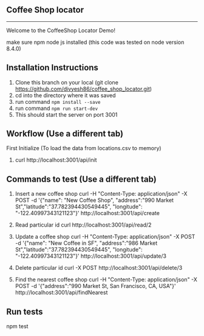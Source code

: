 ## Coffee Shop locator
---

Welcome to the CoffeeShop Locator Demo!

make sure npm node js installed
(this code was tested on node version 8.4.0)

## Installation Instructions

1) Clone this branch on your local (git clone https://github.com/divyesh86/coffee_shop_locator.git)
2) cd into the directory where it was saved
2) run command `npm install --save`
3) run command `npm run start-dev`
4) This should start the server on port 3001


## Workflow (Use a different tab)

First Initialize (To load the data from locations.csv to memory)
1) curl http://localhost:3001/api/init


## Commands to test (Use a different tab)
1) Insert a new coffee shop
curl -H "Content-Type: application/json" -X POST -d  '{"name": "New Coffee Shop", "address":"990 Market St","latitude":"37.782394430549445", "longitude": "-122.40997343121123"}' http://localhost:3001/api/create

2) Read particular id
curl http://localhost:3001/api/read/2

3) Update a coffee shop
curl -H "Content-Type: application/json" -X POST -d  '{"name": "New Coffee in SF", "address":"986 Market St","latitude":"37.782394430549445", "longitude": "-122.40997343121123"}' http://localhost:3001/api/update/3

4) Delete particular id
curl -X POST http://localhost:3001/api/delete/3

5) Find the nearest coffee shop
curl -H "Content-Type: application/json" -X POST -d  '{"address":"990 Market St, San Francisco, CA, USA"}' http://localhost:3001/api/findNearest

## Run tests
npm test




